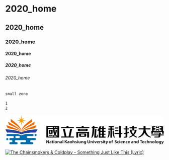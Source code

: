 # 2020_home
## 2020_home
### 2020_home
#### 2020_home
##### 2020_home
###### 2020_home

`small zone`
```big zone
1
2
```
![NKUST](nkust.png "NKUST")


[![The Chainsmokers & Coldplay - Something Just Like This (Lyric)](https://img.youtube.com/vi/FM7MFYoylVs/0.jpg)](https://www.youtube.com/watch?v=FM7MFYoylVs "The Chainsmokers & Coldplay - Something Just Like This (Lyric)")
